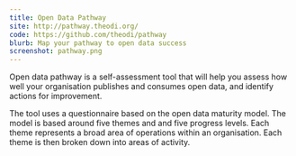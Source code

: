 ```yaml
---
title: Open Data Pathway
site: http://pathway.theodi.org/
code: https://github.com/theodi/pathway
blurb: Map your pathway to open data success
screenshot: pathway.png
---
```

Open data pathway is a self-assessment tool that will help you assess how well your organisation publishes and consumes open data, and identify actions for improvement.

The tool uses a questionnaire based on the open data maturity model. The model is based around five themes and and five progress levels. Each theme represents a broad area of operations within an organisation. Each theme is then broken down into areas of activity.
